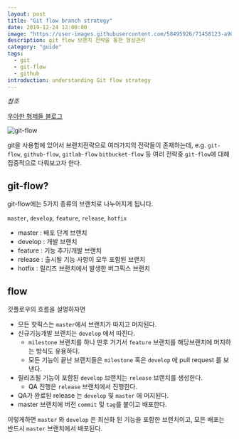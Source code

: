 ```yaml
---
layout: post
title: "Git flow branch strategy"
date: 2019-12-24 12:00:00
image: "https://user-images.githubusercontent.com/58495926/71458123-a9062380-27e4-11ea-8a0c-3dd61cbf7a1f.jpg"
description: git flow 브랜치 전략을 통한 형상관리
category: "guide"
tags:
  - git
  - git-flow
  - github
introduction: understanding Git flow strategy
---
```


*참조* 

[우아한 형제들 블로그](http://woowabros.github.io/experience/2017/10/30/baemin-mobile-git-branch-strategy.html)  

![git-flow](https://user-images.githubusercontent.com/58495926/71458155-c9ce7900-27e4-11ea-9c89-da561042e42b.gif)

git을 사용함에 있어서 브랜치전략으로 여러가지의 전략들이 존재하는데,
e.g. `git-flow`, `github-flow`, `gitlab-flow` `bitbucket-flow` 등 여러 전략중 `git-flow`에 대해
집중적으로 다뤄보고자 한다. 

## git-flow?

git-flow에는 5가지 종류의 브랜치로 나누어지게 됩니다.

`master`, `develop`, `feature`, `release`, `hotfix`

- master : 배포 단계 브랜치
- develop : 개발 브랜치
- feature : 기능 추가/개발 브랜치
- release : 출시될 기능 사항이 모두 포함된 브랜치
- hotfix : 릴리즈 브랜치에서 발생한 버그픽스 브랜치

## flow

깃플로우의 흐름을 설명하자면  
- 모든 핫픽스는 `master`에서 브랜치가 따지고 머지된다.  
- 신규기능개발 브랜치는 `develop` 에서 따진다.  
  - `milestone` 브랜치를 하나 딴후 거기서 `feature` 브랜치를 해당브랜치에 머지하는 방식도 유용하다.
  - 모든 기능이 끝난 브랜치들은 `milestone` 혹은 `develop` 에 pull request 를 보낸다.
- 릴리즈될 기능이 포함된 `develop` 브랜치는 `release` 브랜치를 생성한다.
  - QA 진행은 `release` 브랜치에서 진행한다.  
- QA가 완료된 release 는 `develop` 및 `master` 에 머지된다.
- master 브랜치에 버전 `commit` 및 `tag`를 붙이고 배포한다.

이렇게하면 `master` 와 `develop` 은 최신화 된 기능을 포함한 브랜치이고,
모든 배포는 반드시 `master` 브랜치에서 배포된다.